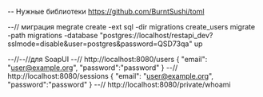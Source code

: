 -- Нужные библиотеки
https://github.com/BurntSushi/toml

--// миграция
megrate create -ext sql -dir migrations create_users
migrate -path migrations -database "postgres://localhost/restapi_dev?sslmode=disable&user=postgres&password=QSD73qa" up


--//--//для SoapUI
--//
http://localhost:8080/users
{
    "email": "user@example.org",
    "password":"password"
}
--//
http://localhost:8080/sessions
{
    "email": "user@example.org",
    "password":"password"
}
--//
http://localhost:8080/private/whoami